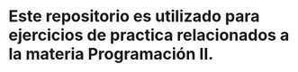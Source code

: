 # Este repositorio es utilizado para ejercicios de practica relacionados a la materia Programación II.